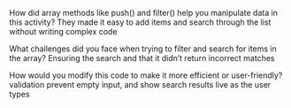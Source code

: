 How did array methods like push() and filter() help you manipulate data in this activity?
They made it easy to add items and search through the list without writing complex code

What challenges did you face when trying to filter and search for items in the array?
Ensuring the search and that it didn’t return incorrect matches

How would you modify this code to make it more efficient or user-friendly?
 validation prevent empty input, and show search results live as the user types
